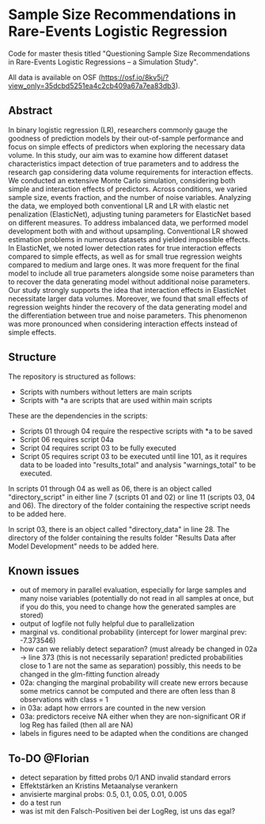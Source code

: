 # Sample Size Recommendations in Rare-Events Logistic Regression
Code for master thesis titled "Questioning Sample Size Recommendations in Rare-Events Logistic Regressions – a Simulation Study".

All data is available on OSF (https://osf.io/8kv5j/?view_only=35dcbd5251ea4c2cb409a67a7ea83db3).



## Abstract

In binary logistic regression (LR), researchers commonly gauge the goodness of prediction models by their out-of-sample performance and focus on simple effects of predictors when exploring the necessary data volume. In this study, our aim was to examine how different dataset characteristics impact detection of true parameters and to address the research gap considering data volume requirements for interaction effects. We conducted an extensive Monte Carlo simulation, considering both simple and interaction effects of predictors. Across conditions, we varied sample size, events fraction, and the number of noise variables. Analyzing the data, we employed both conventional LR and LR with elastic net penalization (ElasticNet), adjusting tuning parameters for ElasticNet based on different measures. To address imbalanced data, we performed model development both with and without upsampling. Conventional LR showed estimation problems in numerous datasets and yielded impossible effects. In ElasticNet, we noted lower detection rates for true interaction effects compared to simple effects, as well as for small true regression weights compared to medium and large ones. It was more frequent for the final model to include all true parameters alongside some noise parameters than to recover the data generating model without additional noise parameters. Our study strongly supports the idea that interaction effects in ElasticNet necessitate larger data volumes. Moreover, we found that small effects of regression weights hinder the recovery of the data generating model and the differentiation between true and noise parameters. This phenomenon was more pronounced when considering interaction effects instead of simple effects.

## Structure

The repository is structured as follows:
- Scripts with numbers without letters are main scripts
- Scripts with *a are scripts that are used within main scripts

These are the dependencies in the scripts:
- Scripts 01 through 04 require the respective scripts with *a to be saved
- Script 06 requires script 04a
- Script 04 requires script 03 to be fully executed
- Script 05 requires script 03 to be executed until line 101, as it requires data to be loaded into "results_total" and analysis "warnings_total" to be executed.


In scripts 01 through 04 as well as 06, there is an object called "directory_script" in either line 7 (scripts 01 and 02) or line 11 (scripts 03, 04 and 06).
The directory of the folder containing the respective script needs to be added here.

In script 03, there is an object called "directory_data" in line 28. The directory of the folder containing the results folder "Results Data after Model Development" needs to be added here. 

## Known issues
- out of memory in parallel evaluation, especially for large samples and many noise variables (potentially do not read in all samples at once, but if you do this, you need to change how the generated samples are stored)
- output of logfile not fully helpful due to parallelization
- marginal vs. conditional probability  (intercept for lower marginal prev: -7.373546)
- how can we reliably detect separation? (must already be changed in 02a -> line 373 (this is not necessarily separation! predicted probabilities close to 1 are not the same as separation) possibly, this needs to be changed in the glm-fitting function already
- 02a: changing the marginal probability will create new errors because some metrics cannot be computed and there are often less than 8 observations with class = 1
- in 03a: adapt how errrors are counted in the new version
- 03a: predictors receive NA either when they are non-significant OR if log Reg has failed (then all are NA)
- labels in figures need to be adapted when the conditions are changed

## To-DO @Florian 
- detect separation by fitted probs 0/1 AND invalid standard errors
- Effektstärken an Kristins Metaanalyse verankern
- anvisierte marginal probs: 0.5, 0.1, 0.05, 0.01, 0.005
- do a test run
- was ist mit den Falsch-Positiven bei der LogReg, ist uns das egal?
